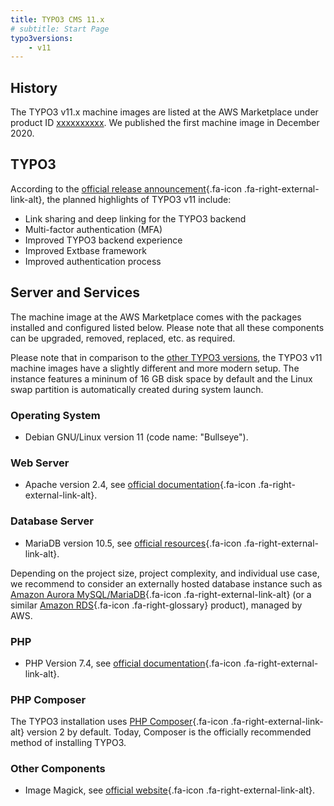 ```yaml
---
title: TYPO3 CMS 11.x
# subtitle: Start Page
typo3versions:
    - v11
---
```


## History

The TYPO3 v11.x machine images are listed at the AWS Marketplace under product ID [xxxxxxxxxx](https://aws.amazon.com/marketplace/pp/xxxxxxxxxx). We published the first machine image in December 2020.

## TYPO3

According to the [official release announcement](https://typo3.org/article/typo3-version-110-ready-for-liftoff){.fa-icon .fa-right-external-link-alt}, the planned highlights of TYPO3 v11 include:

* Link sharing and deep linking for the TYPO3 backend
* Multi-factor authentication (MFA)
* Improved TYPO3 backend experience
* Improved Extbase framework
* Improved authentication process

## Server and Services

The machine image at the AWS Marketplace comes with the packages installed and configured listed below. Please note that all these components can be upgraded, removed, replaced, etc. as required.

Please note that in comparison to the [other TYPO3 versions](index.md), the TYPO3 v11 machine images have a slightly different and more modern setup. The instance features a mininum of 16 GB disk space by default and the Linux swap partition is automatically created during system launch.

### Operating System

* Debian GNU/Linux version 11 (code name: "Bullseye").

### Web Server

* Apache version 2.4, see [official documentation](https://httpd.apache.org/docs/2.4/){.fa-icon .fa-right-external-link-alt}.

### Database Server

* MariaDB version 10.5, see [official resources](https://mariadb.org/learn/){.fa-icon .fa-right-external-link-alt}.

Depending on the project size, project complexity, and individual use case, we recommend to consider an externally hosted database instance such as [Amazon Aurora MySQL/MariaDB](https://aws.amazon.com/rds/aurora/){.fa-icon .fa-right-external-link-alt} (or a similar [Amazon RDS](../miscellaneous/glossary.md#amazonrds){.fa-icon .fa-right-glossary} product), managed by AWS.

### PHP

* PHP Version 7.4, see [official documentation](https://www.php.net/docs.php){.fa-icon .fa-right-external-link-alt}.

### PHP Composer

The TYPO3 installation uses [PHP Composer](https://getcomposer.org/){.fa-icon .fa-right-external-link-alt} version 2 by default. Today, Composer is the officially recommended method of installing TYPO3.

### Other Components

* Image Magick, see [official website](https://imagemagick.org/){.fa-icon .fa-right-external-link-alt}.
